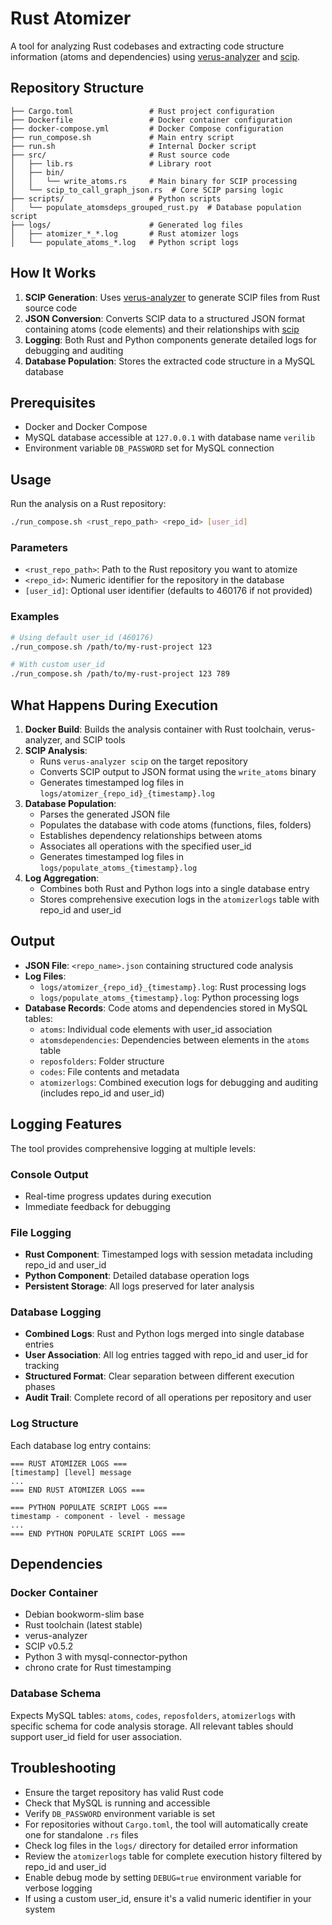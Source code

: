 # Rust Atomizer

A tool for analyzing Rust codebases and extracting code structure information (atoms and dependencies) using [verus-analyzer](https://github.com/verus-lang/verus-analyzer) and [scip](https://github.com/sourcegraph/scip/).

## Repository Structure

```
├── Cargo.toml                 # Rust project configuration
├── Dockerfile                 # Docker container configuration
├── docker-compose.yml         # Docker Compose configuration
├── run_compose.sh             # Main entry script
├── run.sh                     # Internal Docker script
├── src/                       # Rust source code
│   ├── lib.rs                 # Library root
│   ├── bin/
│   │   └── write_atoms.rs     # Main binary for SCIP processing
│   └── scip_to_call_graph_json.rs  # Core SCIP parsing logic
├── scripts/                   # Python scripts
│   └── populate_atomsdeps_grouped_rust.py  # Database population script
├── logs/                      # Generated log files
│   ├── atomizer_*_*.log       # Rust atomizer logs
│   └── populate_atoms_*.log   # Python script logs
```

## How It Works

1. **SCIP Generation**: Uses [verus-analyzer](https://github.com/verus-lang/verus-analyzer) to generate SCIP files from Rust source code
2. **JSON Conversion**: Converts SCIP data to a structured JSON format containing atoms (code elements) and their relationships with [scip](https://github.com/sourcegraph/scip/)
3. **Logging**: Both Rust and Python components generate detailed logs for debugging and auditing
4. **Database Population**: Stores the extracted code structure in a MySQL database 

## Prerequisites

- Docker and Docker Compose
- MySQL database accessible at `127.0.0.1` with database name `verilib`
- Environment variable `DB_PASSWORD` set for MySQL connection

## Usage

Run the analysis on a Rust repository:

```bash
./run_compose.sh <rust_repo_path> <repo_id> [user_id]
```

### Parameters

- `<rust_repo_path>`: Path to the Rust repository you want to atomize
- `<repo_id>`: Numeric identifier for the repository in the database
- `[user_id]`: Optional user identifier (defaults to 460176 if not provided)

### Examples

```bash
# Using default user_id (460176)
./run_compose.sh /path/to/my-rust-project 123

# With custom user_id
./run_compose.sh /path/to/my-rust-project 123 789
```

## What Happens During Execution

1. **Docker Build**: Builds the analysis container with Rust toolchain, verus-analyzer, and SCIP tools
2. **SCIP Analysis**: 
   - Runs `verus-analyzer scip` on the target repository
   - Converts SCIP output to JSON format using the `write_atoms` binary
   - Generates timestamped log files in `logs/atomizer_{repo_id}_{timestamp}.log`
3. **Database Population**:
   - Parses the generated JSON file
   - Populates the database with code atoms (functions, files, folders)
   - Establishes dependency relationships between atoms
   - Associates all operations with the specified user_id
   - Generates timestamped log files in `logs/populate_atoms_{timestamp}.log`
4. **Log Aggregation**:
   - Combines both Rust and Python logs into a single database entry
   - Stores comprehensive execution logs in the `atomizerlogs` table with repo_id and user_id
   
## Output

- **JSON File**: `<repo_name>.json` containing structured code analysis
- **Log Files**: 
  - `logs/atomizer_{repo_id}_{timestamp}.log`: Rust processing logs
  - `logs/populate_atoms_{timestamp}.log`: Python processing logs
- **Database Records**: Code atoms and dependencies stored in MySQL tables:
  - `atoms`: Individual code elements with user_id association
  - `atomsdependencies`: Dependencies between elements in the `atoms` table
  - `reposfolders`: Folder structure
  - `codes`: File contents and metadata
  - `atomizerlogs`: Combined execution logs for debugging and auditing (includes repo_id and user_id)

## Logging Features

The tool provides comprehensive logging at multiple levels:

### Console Output
- Real-time progress updates during execution
- Immediate feedback for debugging

### File Logging
- **Rust Component**: Timestamped logs with session metadata including repo_id and user_id
- **Python Component**: Detailed database operation logs
- **Persistent Storage**: All logs preserved for later analysis

### Database Logging
- **Combined Logs**: Rust and Python logs merged into single database entries
- **User Association**: All log entries tagged with repo_id and user_id for tracking
- **Structured Format**: Clear separation between different execution phases
- **Audit Trail**: Complete record of all operations per repository and user

### Log Structure
Each database log entry contains:
```
=== RUST ATOMIZER LOGS ===
[timestamp] [level] message
...
=== END RUST ATOMIZER LOGS ===

=== PYTHON POPULATE SCRIPT LOGS ===
timestamp - component - level - message
...
=== END PYTHON POPULATE SCRIPT LOGS ===
```

## Dependencies

### Docker Container
- Debian bookworm-slim base
- Rust toolchain (latest stable)
- verus-analyzer
- SCIP v0.5.2
- Python 3 with mysql-connector-python
- chrono crate for Rust timestamping

### Database Schema
Expects MySQL tables: `atoms`, `codes`, `reposfolders`, `atomizerlogs` with specific schema for code analysis storage. All relevant tables should support user_id field for user association.

## Troubleshooting

- Ensure the target repository has valid Rust code
- Check that MySQL is running and accessible
- Verify `DB_PASSWORD` environment variable is set
- For repositories without `Cargo.toml`, the tool will automatically create one for standalone `.rs` files
- Check log files in the `logs/` directory for detailed error information
- Review the `atomizerlogs` table for complete execution history filtered by repo_id and user_id
- Enable debug mode by setting `DEBUG=true` environment variable for verbose logging
- If using a custom user_id, ensure it's a valid numeric identifier in your system
